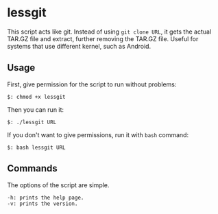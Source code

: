 # lessgit

This script acts like git. Instead of using `git clone URL`, it gets the actual TAR.GZ file and extract, further removing the TAR.GZ file.
Useful for systems that use different kernel, such as Android.

## Usage ##

First, give permission for the script to run without problems:
```shell
$: chmod +x lessgit
```
Then you can run it:
```shell
$: ./lessgit URL
```

If you don't want to give permissions, run it with `bash` command:
```shell
$: bash lessgit URL
```

## Commands ##

The options of the script are simple.
```shell
-h: prints the help page.
-v: prints the version.
```
